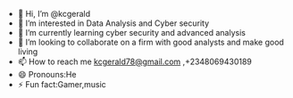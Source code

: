 - 👋 Hi, I’m @kcgerald
- 👀 I’m interested in Data Analysis and Cyber security 
- 🌱 I’m currently learning cyber security and advanced analysis
- 💞️ I’m looking to collaborate on a firm with good analysts and make good living 
- 📫 How to reach me kcgerald78@gmail.com ,+2348069430189
- 😄 Pronouns:He
- ⚡ Fun fact:Gamer,music

<!---
kcgerald/kcgerald is a ✨ special ✨ repository because its `README.md` (this file) appears on your GitHub profile.
You can click the Preview link to take a look at your changes.
--->
